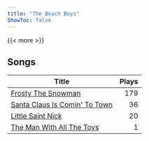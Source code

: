 ```yaml
---
title: "The Beach Boys"
ShowToc: false
---
```


{{< more >}}

## Songs
Title | Plays 
----- | -----: 
[Frosty The Snowman](/songs/frosty-the-snowman) | 179
[Santa Claus Is Comin' To Town](/songs/santa-claus-is-comin-to-town) | 36
[Little Saint Nick](/songs/little-saint-nick) | 20
[The Man With All The Toys](/songs/the-man-with-all-the-toys) | 1

